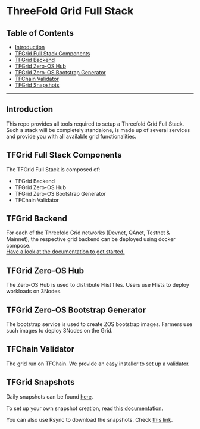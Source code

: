 <h1>ThreeFold Grid Full Stack</h1> 

<h2>Table of Contents</h2>

- [Introduction](#introduction)
- [TFGrid Full Stack Components](#tfgrid-full-stack-components)
- [TFGrid Backend](#tfgrid-backend)
- [TFGrid Zero-OS Hub](#tfgrid-zero-os-hub)
- [TFGrid Zero-OS Bootstrap Generator](#tfgrid-zero-os-bootstrap-generator)
- [TFChain Validator](#tfchain-validator)
- [TFGrid Snapshots](#tfgrid-snapshots)

---

## Introduction

This repo provides all tools required to setup a Threefold Grid Full Stack. Such a stack will be completely standalone, is made up of several services and provide you with all available grid functionalities.  

## TFGrid Full Stack Components

The TFGrid Full Stack is composed of:

- TFGrid Backend
- TFGrid Zero-OS Hub
- TFGrid Zero-OS Bootstrap Generator
- TFChain Validator

## TFGrid Backend

For each of the Threefold Grid networks (Devnet, QAnet, Testnet & Mainnet), the respective grid backend can be deployed using docker compose.  
[Have a look at the documentation to get started.](https://github.com/threefoldtech/grid_deployment/tree/development/docker-compose)

## TFGrid Zero-OS Hub

The Zero-OS Hub is used to distribute Flist files. Users use Flists to deploy workloads on 3Nodes.

## TFGrid Zero-OS Bootstrap Generator

The bootstrap service is used to create ZOS bootstrap images. Farmers use such images to deploy 3Nodes on the Grid.

## TFChain Validator

The grid run on TFChain. We provide an easy installer to set up a validator.

## TFGrid Snapshots

Daily snapshots can be found [here](https://bknd.snapshot.grid.tf/).

To set up your own snapshot creation, read [this documentation](https://github.com/threefoldtech/grid_deployment/tree/development/grid-snapshots).

You can also use Rsync to download the snapshots. Check [this link](https://github.com/threefoldtech/grid_deployment/tree/development/grid-snapshots#public-rsync-provided-by-threefold).

